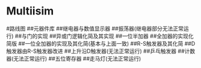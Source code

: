 # Multiisim
#路线图
##元器件库
##继电器与数值显示器
##振荡器(继电器部分无法正常运行)
##与门的实现
##异或门逻辑化简及其实现
##一位半加器
##全加器的实现化简版
##一位全加器的实现及其化简(基本与上面一致)
##R-S触发器及其化简
##D触发器由R-S触发器改进
##上升沿D触发器(无法正常运行)
##乒乓触发器
##计数器(无法正常运行)
##五位寄存器
##走马灯(无法正常运行)